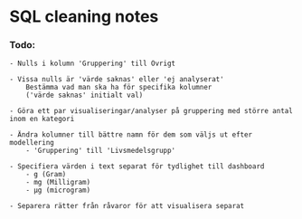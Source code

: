 # SQL cleaning notes

### Todo:
    - Nulls i kolumn 'Gruppering' till Övrigt

    - Vissa nulls är 'värde saknas' eller 'ej analyserat' 
        Bestämma vad man ska ha för specifika kolumner
        ('värde saknas' initialt val)

    - Göra ett par visualiseringar/analyser på gruppering med större antal inom en kategori

    - Ändra kolumner till bättre namn för dem som väljs ut efter modellering
        - 'Gruppering' till 'Livsmedelsgrupp'

    - Specifiera värden i text separat för tydlighet till dashboard
        - g (Gram)
        - mg (Milligram)
        - µg (microgram)

    - Separera rätter från råvaror för att visualisera separat